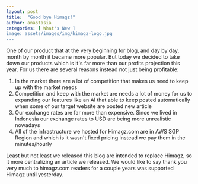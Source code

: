 ```yaml
---
layout: post
title:  "Good bye Himagz!"
author: anastasia
categories: [ What's New ]
image: assets/images/img/himagz-logo.jpg
---
```

One of our product that at the very beginning for blog, and day by day, month by month it became more popular. But today we decided to take down our products which is it's far more than our profits projection this year. For us there are several reasons instead not just being profitable:
<ol>
<li>In the market there are a lot of competition that makes us need to keep up with the market needs</li>
<li>Competition and keep with the market are needs a lot of money for us to expanding our features like an AI that able to keep posted automatically when some of our target website are posted new article</li>
<li>Our exchange rates are far more than expensive. Since we lived in Indonesia our exchange rates to USD are being more unrealistic nowadays</li>
<li>All of the infrastructure we hosted for Himagz.com are in AWS SGP Region and which is it wasn't fixed pricing instead we pay them in the minutes/hourly</li>
</ol>

Least but not least we released this blog are intended to replace Himagz, so it more centralizing an article we released. We would like to say thank you very much to himagz.com readers for a couple years was supported Himagz until yesterday.

